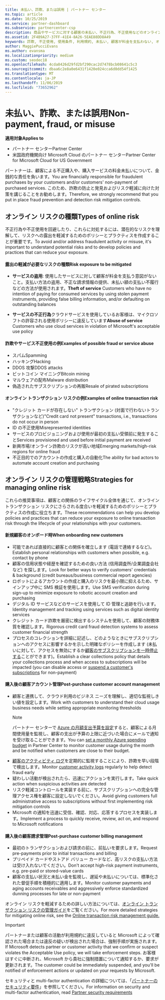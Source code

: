 ```yaml
---
title: 未払い、詐欺、または誤用 | パートナー センター
ms.topic: article
ms.date: 10/25/2019
ms.service: partner-dashboard
ms.subservice: partnercenter-csp
description: 商品やサービスに対する顧客の未払い、不正行為、不正使用などのオンライン トランザクション リスクを管理するための戦略。
ms.assetid: 2F4B9A27-37FF-41E4-8A26-5EAE88DD8A49
keywords: 詐欺, 不正使用, 使用条件, 利用規約, 未払い, 顧客が料金を支払わない, オンライン リスク, サービスの盗用, サービスの不正使用, サブスクリプションの一時停止,
author: MaggiePucciEvans
ms.author: evansma
ms.localizationpriority: medium
ms.custom: seodec18
ms.openlocfilehash: 4cda8426d29fd2bf290cac2d7478bcb08641c5c3
ms.sourcegitcommit: dbaa6c2e8a0e6431f1420e024cca6d0dd54f1425
ms.translationtype: MT
ms.contentlocale: ja-JP
ms.lasthandoff: 11/06/2019
ms.locfileid: "73652962"
---
```

# <a name="non-payment-fraud-or-misuse"></a><span data-ttu-id="3b213-104">未払い、詐欺、または誤用</span><span class="sxs-lookup"><span data-stu-id="3b213-104">Non-payment, fraud, or misuse</span></span>

<span data-ttu-id="3b213-105">**適用対象**</span><span class="sxs-lookup"><span data-stu-id="3b213-105">**Applies to**</span></span>

-  <span data-ttu-id="3b213-106">パートナー センター</span><span class="sxs-lookup"><span data-stu-id="3b213-106">Partner Center</span></span>
-  <span data-ttu-id="3b213-107">米国政府機関向け Microsoft Cloud のパートナー センター</span><span class="sxs-lookup"><span data-stu-id="3b213-107">Partner Center for Microsoft Cloud for US Government</span></span>



<span data-ttu-id="3b213-108">パートナーは、顧客による不正購入や、購入サービスの料金未払いについて、金銭的な責任を負います。</span><span class="sxs-lookup"><span data-stu-id="3b213-108">You are financially responsible for fraudulent purchases by your customers and/or customers' non-payment of purchased services.</span></span> <span data-ttu-id="3b213-109">このため、詐欺の防止と発見およびリスク軽減に向けた対策を講じることをお勧めします。</span><span class="sxs-lookup"><span data-stu-id="3b213-109">Therefore, we strongly recommend that you put in place fraud prevention and detection risk mitigation controls.</span></span>

## <a name="types-of-online-risk"></a><span data-ttu-id="3b213-110">オンライン リスクの種類</span><span class="sxs-lookup"><span data-stu-id="3b213-110">Types of online risk</span></span>

<span data-ttu-id="3b213-111">不正行為や不正使用を回避したり、これらに対処するには、潜在的なリスクを理解して、リスクへの露出を軽減するためのポリシーとプラクティスを作成することが重要です。</span><span class="sxs-lookup"><span data-stu-id="3b213-111">To avoid and/or address fraudulent activity or misuse, it's important to understand potential risks and to develop policies and practices that can reduce your exposure.</span></span>

#### <a name="risk-exposure-to-be-mitigated"></a><span data-ttu-id="3b213-112">露出の軽減が必要なリスクの種類</span><span class="sxs-lookup"><span data-stu-id="3b213-112">Risk exposure to be mitigated</span></span>

- <span data-ttu-id="3b213-113">**サービスの盗用**: 使用したサービスに対して顧客が料金を支払う意図がないこと。支払い方法の盗用、不正な請求情報の提供、未払い額の支払い不履行などの方法が使用されます。</span><span class="sxs-lookup"><span data-stu-id="3b213-113">**Theft of service** Customers who have no intention of paying for consumed services by using stolen payment instruments, providing false billing information, and/or defaulting on outstanding balances</span></span>

- <span data-ttu-id="3b213-114">**サービスの不正行為**クラウドサービスを使用しているお客様は、マイクロソフトの許容される使用ポリシーに違反しています</span><span class="sxs-lookup"><span data-stu-id="3b213-114">**Abuse of service** Customers who use cloud services in violation of Microsoft's acceptable use policy</span></span>

#### <a name="examples-of-possible-fraud-or-service-abuse"></a><span data-ttu-id="3b213-115">詐欺やサービス不正使用の例</span><span class="sxs-lookup"><span data-stu-id="3b213-115">Examples of possible fraud or service abuse</span></span>
- <span data-ttu-id="3b213-116">スパム</span><span class="sxs-lookup"><span data-stu-id="3b213-116">Spamming</span></span>
- <span data-ttu-id="3b213-117">ハッキング</span><span class="sxs-lookup"><span data-stu-id="3b213-117">Hacking</span></span>
- <span data-ttu-id="3b213-118">DDOS 攻撃</span><span class="sxs-lookup"><span data-stu-id="3b213-118">DDOS attacks</span></span>
- <span data-ttu-id="3b213-119">ビットコイン マイニング</span><span class="sxs-lookup"><span data-stu-id="3b213-119">Bitcoin mining</span></span>
- <span data-ttu-id="3b213-120">マルウェアの配布</span><span class="sxs-lookup"><span data-stu-id="3b213-120">Malware distribution</span></span>
- <span data-ttu-id="3b213-121">偽造されたサブスクリプションの再販</span><span class="sxs-lookup"><span data-stu-id="3b213-121">Resale of pirated subscriptions</span></span> 

#### <a name="examples-of-online-transaction-risk"></a><span data-ttu-id="3b213-122">オンライン トランザクション リスクの例</span><span class="sxs-lookup"><span data-stu-id="3b213-122">Examples of online transaction risk</span></span>
- <span data-ttu-id="3b213-123">"クレジット カードが存在しない" トランザクション (対面で行わないトランザクションなど)</span><span class="sxs-lookup"><span data-stu-id="3b213-123">"Credit card not present" transactions, i.e., transactions do not occur in person</span></span>
- <span data-ttu-id="3b213-124">ID の不正使用</span><span class="sxs-lookup"><span data-stu-id="3b213-124">Misrepresented identities</span></span>
- <span data-ttu-id="3b213-125">サービスのプロビジョニングおよび使用が最初の支払い受領前に発生すること</span><span class="sxs-lookup"><span data-stu-id="3b213-125">Services provisioned and used before initial payment are received</span></span>
- <span data-ttu-id="3b213-126">新興市場/オンライン詐欺のリスクが高い地域</span><span class="sxs-lookup"><span data-stu-id="3b213-126">Emerging markets/high-risk regions for online fraud</span></span>
- <span data-ttu-id="3b213-127">不正目的でのアカウントの作成と購入の自動化</span><span class="sxs-lookup"><span data-stu-id="3b213-127">The ability for bad actors to automate account creation and purchasing</span></span>

## <a name="strategies-for-managing-online-risk"></a><span data-ttu-id="3b213-128">オンライン リスクの管理戦略</span><span class="sxs-lookup"><span data-stu-id="3b213-128">Strategies for managing online risk</span></span>

<span data-ttu-id="3b213-129">これらの推奨事項は、顧客との関係のライフサイクル全体を通じて、オンライン トランザクション リスクにさらされる度合いを軽減するためのポリシーとプラクティスの作成に役立ちます。</span><span class="sxs-lookup"><span data-stu-id="3b213-129">These recommendations can help you develop policies and practices that can reduce your exposure to online transaction risk through the lifecycle of your relationships with your customers.</span></span>  

#### <a name="when-onboarding-new-customers"></a><span data-ttu-id="3b213-130">新規顧客のオンボード時</span><span class="sxs-lookup"><span data-stu-id="3b213-130">When onboarding new customers</span></span>
- <span data-ttu-id="3b213-131">可能であれば直接的に顧客との関係を確立します (電話で連絡するなど)。</span><span class="sxs-lookup"><span data-stu-id="3b213-131">Establish personal relationships with customers when possible, e.g. contact by phone</span></span>
- <span data-ttu-id="3b213-132">顧客の信用状態や経歴を確認するための良い方法 (信用調査所/企業調査会社など) を探します。</span><span class="sxs-lookup"><span data-stu-id="3b213-132">Look for better ways to verify customers' credentials & background (credit bureaus/business commercial report agencies)</span></span> 
- <span data-ttu-id="3b213-133">ロボットによるアカウントの作成と購入のリスクを最小限に抑えるため、サインアップ中に SMS 検証を使用します。</span><span class="sxs-lookup"><span data-stu-id="3b213-133">Use SMS verification during sign-up to minimize exposure to robotic account creation and purchasing</span></span>
- <span data-ttu-id="3b213-134">デジタル ID サービスなどのサービスを使用して ID 管理と追跡を行います。</span><span class="sxs-lookup"><span data-stu-id="3b213-134">Identity management and tracking using services such as digital identity services</span></span>
- <span data-ttu-id="3b213-135">クレジット カード詐欺を厳密に検出するシステムを使用して、顧客の財務体質を確認します。</span><span class="sxs-lookup"><span data-stu-id="3b213-135">Rigorous credit card fraud detection systems to assess customer financial strength</span></span>
- <span data-ttu-id="3b213-136">プロセスのコレクションを詳細に記述し、どのようなときにサブスクリプションへのアクセスに影響するかを示した明確なポリシーを作成します (未払いに対して、アクセスを無効にするか[顧客のサブスクリプションを一時停止する](suspend-a-subscription.md)ことができます)。</span><span class="sxs-lookup"><span data-stu-id="3b213-136">Establish a clear collections policy that details your collections process and when access to subscriptions will be impacted (you can disable access or [suspend a customer's subscriptions](suspend-a-subscription.md) for non-payment)</span></span>

#### <a name="post-purchase-customer-account-management"></a><span data-ttu-id="3b213-137">購入後の顧客アカウント管理</span><span class="sxs-lookup"><span data-stu-id="3b213-137">Post-purchase customer account management</span></span>
- <span data-ttu-id="3b213-138">顧客と連携して、クラウド利用のビジネス ニーズを理解し、適切な監視しきい値を設定します。</span><span class="sxs-lookup"><span data-stu-id="3b213-138">Work with customers to understand their cloud usage business needs while setting appropriate monitoring thresholds</span></span>
    > [!NOTE]  
    >  <span data-ttu-id="3b213-139">パートナー センターで [Azure の月額支出予算を設定](set-an-azure-spending-budget-for-your-customers.md)すると、顧客による月間使用量を監視し、顧客の支出が予算の上限に近づいた場合にメールで通知を受け取ることができます。</span><span class="sxs-lookup"><span data-stu-id="3b213-139">You can [set a monthly Azure spending budget](set-an-azure-spending-budget-for-your-customers.md) in Partner Center to monitor customer usage during the month and be notified when customers are close to their budget.</span></span>
- <span data-ttu-id="3b213-140">[顧客のアクティビティ ログ](activity-logs.md)を定期的に監視することにより、詐欺を早い段階で検出します。</span><span class="sxs-lookup"><span data-stu-id="3b213-140">Monitor [customer activity logs](activity-logs.md) regularly to help detect fraud early</span></span>
- <span data-ttu-id="3b213-141">疑わしい活動が検出されたら、迅速にアクションを実行します。</span><span class="sxs-lookup"><span data-stu-id="3b213-141">Take quick action when suspicious activities are detected</span></span>
- <span data-ttu-id="3b213-142">リスク軽減コントロールを実装する前に、サブスクリプションへの完全な管理アクセス権を顧客に設定しないでください。</span><span class="sxs-lookup"><span data-stu-id="3b213-142">Avoid giving customers full administrative access to subscriptions without first implementing risk mitigation controls</span></span>
- <span data-ttu-id="3b213-143">Microsoft の通知を迅速に受信、確認、対応、応答するプロセスを実装します。</span><span class="sxs-lookup"><span data-stu-id="3b213-143">Implement a process to quickly receive, review, act on, and respond to Microsoft notifications</span></span>

#### <a name="post-purchase-customer-billing-management"></a><span data-ttu-id="3b213-144">購入後の顧客請求管理</span><span class="sxs-lookup"><span data-stu-id="3b213-144">Post-purchase customer billing management</span></span>
- <span data-ttu-id="3b213-145">最初のトランザクションおよび請求の前に、前払いを要求します。</span><span class="sxs-lookup"><span data-stu-id="3b213-145">Request pre-payments prior to initial transactions and billing</span></span> 
- <span data-ttu-id="3b213-146">プリペイド カードやストアド バリュー カードなど、高リスクの支払い方法は受け入れないでください。</span><span class="sxs-lookup"><span data-stu-id="3b213-146">Don't accept high-risk payment instruments, e.g. pre-paid or stored-value cards</span></span>
- <span data-ttu-id="3b213-147">顧客の支払い状況と未払い金を監視し、遅延や未払いについては、標準化された督促手順を積極的に適用します。</span><span class="sxs-lookup"><span data-stu-id="3b213-147">Monitor customer payments and aging accounts receivables and aggressively enforce standardized dunning processes for late or non-payment</span></span>

<span data-ttu-id="3b213-148">オンライン リスクを軽減するための詳しい方法については、[オンライン トランザクション リスクの管理ガイド](https://assets.windowsphone.com/7d885238-e13b-4f10-a682-3d5adacd2859/CSP-PartnerRiskGuide-APSFinal_InvariantCulture_Default.zip)をご覧ください。</span><span class="sxs-lookup"><span data-stu-id="3b213-148">For more detailed strategies for mitigating online risk, see the [Online transaction risk management guide.](https://assets.windowsphone.com/7d885238-e13b-4f10-a682-3d5adacd2859/CSP-PartnerRiskGuide-APSFinal_InvariantCulture_Default.zip)</span></span>

> [!IMPORTANT]  
> <span data-ttu-id="3b213-149">パートナーまたは顧客の活動が利用規約に違反していると Microsoft によって確認された場合または違反の疑いが検出された場合は、強制手順が実施されます。</span><span class="sxs-lookup"><span data-stu-id="3b213-149">If Microsoft detects partner or customer activity that we confirm or suspect violates the Acceptable Use policy, we will take enforcement steps.</span></span> <span data-ttu-id="3b213-150">お客様はすぐに中断され、Microsoft から貴社に強制措置について通知するか、要求が更新されます。</span><span class="sxs-lookup"><span data-stu-id="3b213-150">The customer could be immediately suspended, and you'll be notified of enforcement actions or updated on your requests by Microsoft.</span></span>

 <span data-ttu-id="3b213-151">セキュリティと multi-factor authentication の詳細については、「[パートナーのセキュリティ要件](partner-security-requirements.md)」を参照してください。</span><span class="sxs-lookup"><span data-stu-id="3b213-151">For information on security and multi-factor authentication, read [Partner security requirements](partner-security-requirements.md)</span></span>

 



